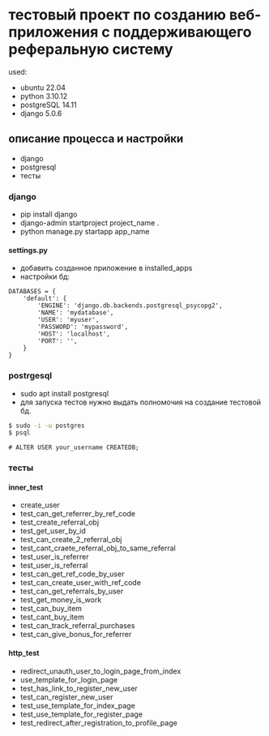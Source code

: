 # тестовый проект по созданию веб-приложения с поддерживающего реферальную систему
used:
- ubuntu 22.04
- python 3.10.12
- postgreSQL 14.11
- django 5.0.6

## описание процесса и настройки
- django
- postgresql
- тесты

### django
- pip install django
- django-admin startproject project_name .
- python manage.py startapp app_name
#### settings.py
- добавить созданное приложение в installed_apps
- настройки бд:
```
DATABASES = {
    'default': {
        'ENGINE': 'django.db.backends.postgresql_psycopg2',
        'NAME': 'mydatabase',
        'USER': 'myuser',
        'PASSWORD': 'mypassword',
        'HOST': 'localhost',
        'PORT': '',
    }
}
```

### postrgesql
- sudo apt install postgresql
- для запуска тестов нужно выдать полномочия на создание тестовой бд.
```sh
$ sudo -i -u postgres
$ psql
```
```psql
# ALTER USER your_username CREATEDB;
```

###  тесты
#### inner_test
- create_user
- test_can_get_referrer_by_ref_code
- test_create_referral_obj
- test_get_user_by_id
- test_can_create_2_referral_obj
- test_cant_craete_referral_obj_to_same_referral
- test_user_is_referrer
- test_user_is_referral
- test_can_get_ref_code_by_user
- test_can_create_user_with_ref_code
- test_can_get_referrals_by_user
- test_get_money_is_work
- test_can_buy_item
- test_cant_buy_item
- test_can_track_referral_purchases
- test_can_give_bonus_for_referrer

#### http_test
- redirect_unauth_user_to_login_page_from_index
- use_template_for_login_page
- test_has_link_to_register_new_user
- test_can_register_new_user
- test_use_template_for_index_page
- test_use_template_for_register_page
- test_redirect_after_registration_to_profile_page
